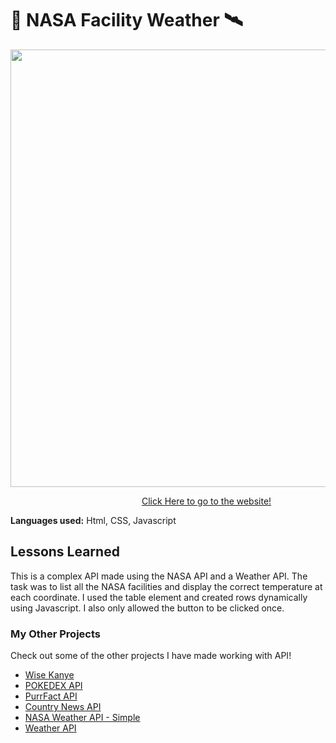 # 🚀 NASA Facility Weather 🛰️

<img src="https://github.com/DashlinS/api-complex-nasa/blob/answer/images/nasademo.gif" width="700">

&emsp;&emsp;&emsp;&emsp;&emsp;&emsp;&emsp;&emsp;&emsp;&emsp;&emsp;&emsp;&emsp;&emsp;&emsp;[Click Here to go to the website!](https://nasa-facility.netlify.app/)

**Languages used:** Html, CSS, Javascript

## Lessons Learned

This is a complex API made using the NASA API and a Weather API. The task was to list all the NASA facilities and display the correct temperature at each coordinate. I used the table element and created rows dynamically using Javascript. I also only allowed the button to be clicked once.

### My Other Projects 

Check out some of the other projects I have made working with API!

* [Wise Kanye](https://github.com/DashlinS/api-KanyeQuotes/tree/answer)
* [POKEDEX API](https://github.com/DashlinS/api-Pokedex/tree/answer)
* [PurrFact API](https://github.com/DashlinS/api-purrfact/tree/answer)
* [Country News API]()
* [NASA Weather API - Simple]()
* [Weather API]()

